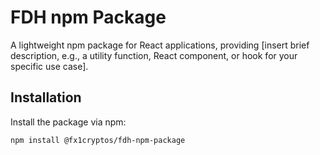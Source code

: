 # FDH npm Package

A lightweight npm package for React applications, providing [insert brief description, e.g., a utility function, React component, or hook for your specific use case].

## Installation

Install the package via npm:

```bash
npm install @fx1cryptos/fdh-npm-package